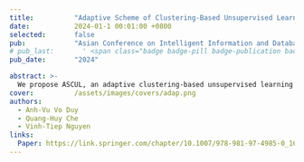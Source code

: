 ```yaml
---
title:          "Adaptive Scheme of Clustering-Based Unsupervised Learning for Person Re-identification"
date:           2024-01-1 00:01:00 +0800
selected:       false
pub:            "Asian Conference on Intelligent Information and Database Systems (ACIIDS)"
# pub_last:       ' <span class="badge badge-pill badge-publication badge-success">Spotlight</span>'
pub_date:       "2024"

abstract: >-
  We propose ASCUL, an adaptive clustering-based unsupervised learning method that dynamically adjusts clustering hyperparameters and representation mining to address issues caused by shrinking cluster density. Extensive experiments demonstrate that ASCUL achieves superior performance compared to state-of-the-art unsupervised person re-ID methods.
cover:          /assets/images/covers/adap.png
authors:
  - Anh-Vu Vo Duy
  - Quang-Huy Che
  - Vinh-Tiep Nguyen 
links:
  Paper: https://link.springer.com/chapter/10.1007/978-981-97-4985-0_16
---
```

